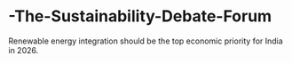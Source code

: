 # -The-Sustainability-Debate-Forum
Renewable energy integration should be the top economic priority for India in 2026.
